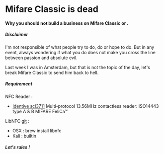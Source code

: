 # Mifare Classic is dead
#### Why you should not build a business on Mifare Classic or .

##### Disclaimer
I'm not responsible of what people try to do, do or hope to do. But in any event, always wondering if what you do does not make you cross the line between passion and absolute evil.

Last week I was in Amsterdam, but that is not the topic of the day, let's break Mifare Classic to send him back to hell.

##### Requirement
NFC Reader :

* [Identive scl3711](http://www.identiveusa.com/contactless-mobile-reader-scl3711.htm)
Multi-protocol 13.56MHz contactless reader: ISO14443 type A & B MIFARE FeliCa™

LibNFC [git](https://github.com/nfc-tools/libnfc.git) :
* OSX : brew install libnfc
* Kali : builtin

##### Let's rules !
